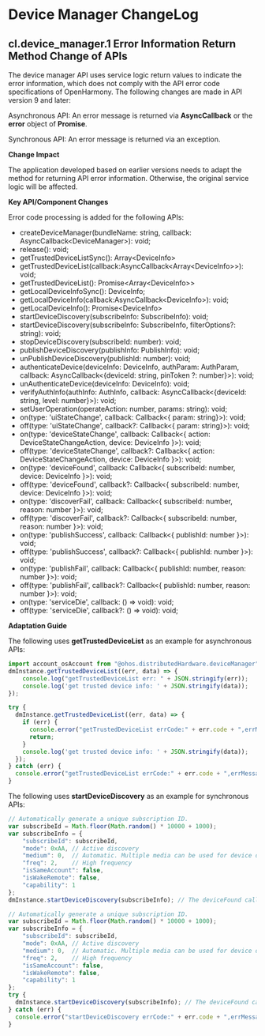 # Device Manager ChangeLog

## cl.device_manager.1 Error Information Return Method Change of APIs

The device manager API uses service logic return values to indicate the error information, which does not comply with the API error code specifications of OpenHarmony. The following changes are made in API version 9 and later:

Asynchronous API: An error message is returned via **AsyncCallback** or the **error** object of **Promise**.

Synchronous API: An error message is returned via an exception.

**Change Impact**

The application developed based on earlier versions needs to adapt the method for returning API error information. Otherwise, the original service logic will be affected.

**Key API/Component Changes**

Error code processing is added for the following APIs:
  - createDeviceManager(bundleName: string, callback: AsyncCallback&lt;DeviceManager&gt;): void;
  - release(): void;
  - getTrustedDeviceListSync(): Array&lt;DeviceInfo&gt;
  - getTrustedDeviceList(callback:AsyncCallback&lt;Array&lt;DeviceInfo&gt;&gt;): void;
  - getTrustedDeviceList(): Promise&lt;Array&lt;DeviceInfo&gt;&gt;
  - getLocalDeviceInfoSync(): DeviceInfo;
  - getLocalDeviceInfo(callback:AsyncCallback&lt;DeviceInfo&gt;): void;
  - getLocalDeviceInfo(): Promise&lt;DeviceInfo&gt;
  - startDeviceDiscovery(subscribeInfo: SubscribeInfo): void;
  - startDeviceDiscovery(subscribeInfo: SubscribeInfo, filterOptions?: string): void;
  - stopDeviceDiscovery(subscribeId: number): void;
  - publishDeviceDiscovery(publishInfo: PublishInfo): void;
  - unPublishDeviceDiscovery(publishId: number): void;
  - authenticateDevice(deviceInfo: DeviceInfo, authParam: AuthParam, callback: AsyncCallback&lt;{deviceId: string, pinToken ?: number}&gt;): void;
  - unAuthenticateDevice(deviceInfo: DeviceInfo): void;
  - verifyAuthInfo(authInfo: AuthInfo, callback: AsyncCallback&lt;{deviceId: string, level: number}&gt;): void;
  - setUserOperation(operateAction: number, params: string): void;
  - on(type: 'uiStateChange', callback: Callback&lt;{ param: string}&gt;): void;
  - off(type: 'uiStateChange', callback?: Callback&lt;{ param: string}&gt;): void;
  - on(type: 'deviceStateChange',  callback: Callback&lt;{ action: DeviceStateChangeAction, device: DeviceInfo }&gt;): void;
  - off(type: 'deviceStateChange', callback?: Callback&lt;{ action: DeviceStateChangeAction, device: DeviceInfo }&gt;): void;
  - on(type: 'deviceFound', callback: Callback&lt;{ subscribeId: number, device: DeviceInfo }&gt;): void;
  - off(type: 'deviceFound', callback?: Callback&lt;{ subscribeId: number, device: DeviceInfo }&gt;): void;
  - on(type: 'discoverFail', callback: Callback&lt;{ subscribeId: number, reason: number }&gt;): void;
  - off(type: 'discoverFail', callback?: Callback&lt;{ subscribeId: number, reason: number }&gt;): void;
  - on(type: 'publishSuccess', callback: Callback&lt;{ publishId: number }&gt;): void;
  - off(type: 'publishSuccess', callback?: Callback&lt;{ publishId: number }&gt;): void;
  - on(type: 'publishFail', callback: Callback&lt;{ publishId: number, reason: number }&gt;): void;
  - off(type: 'publishFail', callback?: Callback&lt;{ publishId: number, reason: number }&gt;): void;
  - on(type: 'serviceDie', callback: () =&gt; void): void;
  - off(type: 'serviceDie', callback?: () =&gt; void): void;

**Adaptation Guide**

The following uses **getTrustedDeviceList** as an example for asynchronous APIs:

```ts
import account_osAccount from "@ohos.distributedHardware.deviceManager"
dmInstance.getTrustedDeviceList((err, data) => {
    console.log("getTrustedDeviceList err: " + JSON.stringify(err));
    console.log('get trusted device info: ' + JSON.stringify(data));
});

try {
  dmInstance.getTrustedDeviceList((err, data) => {
    if (err) {
      console.error("getTrustedDeviceList errCode:" + err.code + ",errMessage:" + err.message);
      return;
    }
    console.log('get trusted device info: ' + JSON.stringify(data));
  });
} catch (err) {
  console.error("getTrustedDeviceList errCode:" + err.code + ",errMessage:" + err.message);
}
```

The following uses **startDeviceDiscovery** as an example for synchronous APIs:

```ts
// Automatically generate a unique subscription ID.
var subscribeId = Math.floor(Math.random() * 10000 + 1000);
var subscribeInfo = {
    "subscribeId": subscribeId,
    "mode": 0xAA, // Active discovery
    "medium": 0,  // Automatic. Multiple media can be used for device discovery.
    "freq": 2,    // High frequency
    "isSameAccount": false,
    "isWakeRemote": false,
    "capability": 1
};
dmInstance.startDeviceDiscovery(subscribeInfo); // The deviceFound callback is called to notify the application when a device is discovered.

// Automatically generate a unique subscription ID.
var subscribeId = Math.floor(Math.random() * 10000 + 1000);
var subscribeInfo = {
    "subscribeId": subscribeId,
    "mode": 0xAA, // Active discovery
    "medium": 0,  // Automatic. Multiple media can be used for device discovery.
    "freq": 2,    // High frequency
    "isSameAccount": false,
    "isWakeRemote": false,
    "capability": 1
};
try {
  dmInstance.startDeviceDiscovery(subscribeInfo); // The deviceFound callback is called to notify the application when a device is discovered.
} catch (err) {
  console.error("startDeviceDiscovery errCode:" + err.code + ",errMessage:" + err.message);
}
```
